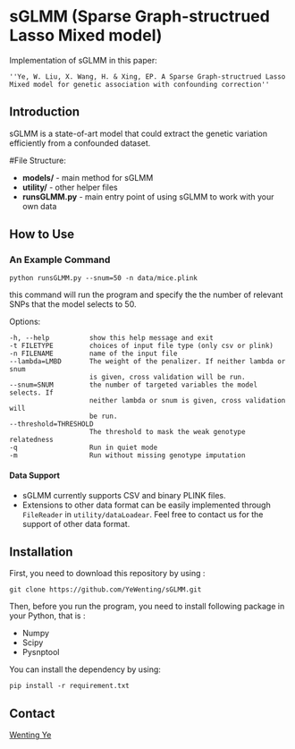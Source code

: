 # sGLMM (Sparse Graph-structrued Lasso Mixed model)

Implementation of sGLMM in this paper:

    ''Ye, W. Liu, X. Wang, H. & Xing, EP. A Sparse Graph-structrued Lasso Mixed model for genetic association with confounding correction''

## Introduction

sGLMM is a state-of-art model that could extract the genetic variation efficiently from a confounded dataset.

#File Structure:

* **models/** -   main method for sGLMM
* **utility/** -  other helper files 
* **runsGLMM.py**  -  main entry point of using sGLMM to work with your own data

## How to Use

### An Example Command

```
python runsGLMM.py --snum=50 -n data/mice.plink
```
this command will run the program and specify the the number of relevant SNPs that the model selects to 50. 

Options:

    -h, --help          show this help message and exit
    -t FILETYPE         choices of input file type (only csv or plink)
    -n FILENAME         name of the input file
    --lambda=LMBD       The weight of the penalizer. If neither lambda or snum
                        is given, cross validation will be run.
    --snum=SNUM         the number of targeted variables the model selects. If
                        neither lambda or snum is given, cross validation will
                        be run.
    --threshold=THRESHOLD
                        The threshold to mask the weak genotype relatedness
    -q                  Run in quiet mode
    -m                  Run without missing genotype imputation

#### Data Support

* sGLMM currently supports CSV and binary PLINK files.
* Extensions to other data format can be easily implemented through `FileReader` in `utility/dataLoadear`. Feel free to contact us for the support of other data format.

## Installation
First, you need to download this repository by using :

```
git clone https://github.com/YeWenting/sGLMM.git
```

Then, before you run the program, you need to install following package in your Python, that is :

- Numpy
- Scipy
- Pysnptool

You can install the dependency by using:

```
pip install -r requirement.txt
```

## Contact
[Wenting Ye](mailto:wenting_ye@bupt.edu.cn)